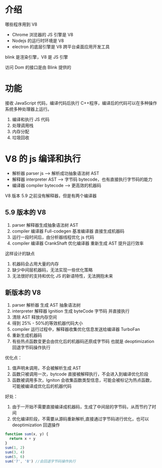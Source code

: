 # 介绍

哪些程序用到 V8

- Chrome 浏览器的 JS 引擎是 V8
- Nodejs 的运行时环境是 V8
- electron 的底层引擎是 V8 跨平台桌面应用开发工具

blink 是渲染引擎，V8 是 JS 引擎

访问 Dom 的接口是由 Blink 提供的

# 功能

接收 JavaScript 代码，编译代码后执行 C++程序，编译后的代码可以在多种操作系统多种处理器上运行。

1. 编译和执行 JS 代码
2. 处理调用栈
3. 内存分配
4. 垃圾回收

# V8 的 js 编译和执行

- 解析器 parser js --> 解析成功抽象语法树 AST
- 解释器 interpreter AST --> 字节码 bytecode，也有直接执行字节码的能力
- 编译器 compiler bytecode --> 更高效的机器码

V8 版本 5.9 之前没有解释器，但是有两个编译器

## 5.9 版本的 V8

1. parser 解释器生成抽象语法树 AST
2. compiler 编译器 Full-codegen 基准编译器 直接生成机器码
3. 运行一段时间后，由分析器线程优化 js 代码
4. compiler 编译器 CrankShaft 优化编译器 重新生成 AST 提升运行效率

这样设计的缺点

1. 机器码会占用大量的内存
2. 缺少中间层机器码，无法实现一些优化策略
3. 无法很好的支持和优化 JS 的新语特性，无法拥抱未来

## 新版本的 V8

1. parser 解析器 生成 AST 抽象语法树
2. interpreter 解释器 Ignition 生成 byteCode 字节码 并直接执行
3. 清除 AST 释放内存空间
4. 得到 25% - 50%的等效机器代码大小
5. compiler 运行过程中，解释器收集优化信息发送给编译器 TurboFan
6. 重新生成机器码
7. 有些热点函数变更会由优化后的机器码还原成字节码 也就是 deoptimization 回退字节码操作执行

优化点：

1. 值声明未调用，不会被解析生成 AST
2. 函数只被调用一次，bytcode 直接被解释执行，不会进入到编译优化阶段
3. 函数被调用多次，Igniton 会收集函数类型信息，可能会被标记为热点函数，可能被编译成优化后的机器代码

好处：

1. 由于一开始不需要直接编译成机器码，生成了中间层的字节码，从而节约了时间
2. 优化编译阶段，不需要从源码重新解析,直接通过字节码进行优化，也可以 deoptimization 回退操作

```javascript
function sum(x, y) {
  return x + y
}
sum(1, 2)
sum(3, 4)
sum(5, 6)
sum('7', '8') //会回退字节码操作执行
```
